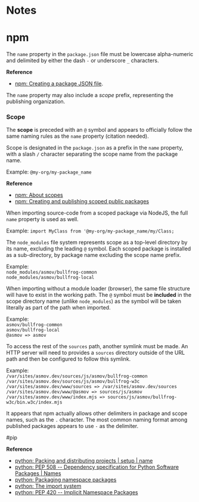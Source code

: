 # Notes

# npm
The `name` property in the `package.json` file must be lowercase alpha-numeric
and delimited by either the dash `-` or underscore `_` characters.

__Reference__
* [npm: Creating a package JSON file](https://docs.npmjs.com/creating-a-package-json-file).

The `name` property may also include a *scope* prefix, representing the
publishing organization.

### Scope
The **scope** is preceded with an `@` symbol and appears to officially follow
the same naming rules as the `name` property (citation needed).

Scope is designated in the `package.json` as a prefix in the `name`
property, with a slash `/` character separating the scope name from the
package name. 

Example: `@my-org/my-package_name`

__Reference__
* [npm: About scopes](https://docs.npmjs.com/about-scopes)
* [npm: Creating and publishing scoped public packages](https://docs.npmjs.com/creating-and-publishing-scoped-public-packages)

When importing source-code from a scoped package via NodeJS, the full `name`
property is used as well. 

Example: `import MyClass from '@my-org/my-package_name/my/Class;`

The `node_modules` file system represents scope as a top-level directory by
its name, excluding the leading `@` symbol. Each scoped package is
installed as a sub-directory, by package name excluding the scope name prefix.

Example:  
`node_modules/asmov/bullfrog-common`  
`node_modules/asmov/bullfrog-local`

When importing without a module loader (browser), the same file
structure will have to exist in the working path. The `@` symbol
must be **included** in the scope directory name (unlike `node_modules`)
as the symbol will be taken literally as part of the path when imported.

Example:  
`asmov/bullfrog-common`  
`asmov/bullfrog-local`  
`@asmov => asmov`

To access the rest of the `sources` path, another symlink must be made.
An HTTP server will need to provides a `sources` directory outside of the URL
path and then be configured to follow this symlink.

Example:  
`/var/sites/asmov.dev/sources/js/asmov/bullfrog-common`  
`/var/sites/asmov.dev/sources/js/asmov/bullfrog-w3c`  
`/var/sites/asmov.dev/www/sources => /var/sites/asmov.dev/sources`  
`/var/sites/asmov.dev/www/@asmov => sources/js/asmov`  
`/var/sites/asmov.dev/www/index.mjs => sources/js/asmov/bullfrog-w3c/bin.w3c/index.mjs`

It appears that npm actually allows other delimiters in package and scope
names, such as the `.` character. The most common naming format among published
packages appears to use `-` as the delimiter.

#pip

__Reference__
* [python: Packing and distributing projects | setup | name](https://packaging.python.org/guides/distributing-packages-using-setuptools/#setup-name)
* [python: PEP 508 -- Dependency specification for Python Software Packages | Names](https://www.python.org/dev/peps/pep-0508/#names)
* [python: Packaging namespace packages](https://packaging.python.org/guides/packaging-namespace-packages)
* [python: The import system](https://docs.python.org/3/reference/import.html)
* [python: PEP 420 -- Implicit Namespace Packages](https://www.python.org/dev/peps/pep-0420)